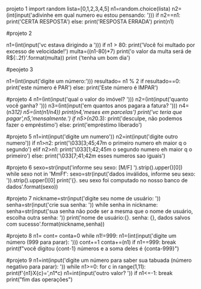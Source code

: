 projeto 1
import random
lista=[0,1,2,3,4,5]
n1=random.choice(lista)
n2=(int(input('adivinhe em qual numero eu estou pensando: ')))
if n2==n1:
    print('CERTA RESPOSTA')
else:
    print('RESPOSTA ERRADA')
print(n1)

#projeto 2

n1=(int(input('vc estava dirigindo a ')))
if n1 > 80:
    print('Você foi multado  por excesso de velocidade!')
    multa=((n1-80)*7)
print('o valor da multa será de R${:.2f}'.format(multa))
print ('tenha um bom dia')





#peojeto 3

n1=(int(input('digite um número:')))
resultado= n1 % 2
if resultado==0:
    print('este número é PAR')
else:
    print('Este número é IMPAR')



#projeto 4
n1=(int(input('qual o valor do imóvel? ')))
n2=(int(input('quanto você ganha? ')))
n3=(int(input('em quantos anos pagara a fatura? ')))
n4=(n3*12)
n5=(int(n1/n4))
print(n4,'meses em parcelas')
print('vc teria que pagar',n5,'mensalmente.')
if n5>(n2*0.3):
    print('desculpe, não podemos fazer o empréstimo')
else:
    print('empréstimo liberado')



#projeto 5
n1=int(input('digite um numero'))
n2=int(input('digite outro numero'))
if n1>n2:
    print('\033[3;45;47m o primeiro numero eh maior q o segundo')
elif n2>n1:
    print('\033[1;42;45m o segundo numero eh maior q o primeiro')
else:
    print('\033[7;41;42m esses numeros sao iguais')


#projeto 6
sexo=str(input('informe seu sexo: [M/F] ').strip().upper()[0])
while sexo not in 'MmFf':
    sexo=str(input('dados inválidos, informe seu sexo: ')).strip().upper()[0]
print('{}. seu sexo foi computado no nosso banco de dados'.format(sexo))


#projeto 7
nickname=str(input('digite seu nome de usuário: '))
senha=str(input('crie sua senha: '))
while senha in nickname:
    senha=str(input('sua senha não pode ser a mesma que o nome de usuário, escolha outra senha: '))
print('nome de usuário:{}.       senha: {}, dados salvos com sucesso'.format(nickname,senha))


#projeto 8
n1= cont= conta=0
while n1!=999:
    n1=(int(input('digite um número (999 para parar): ')))
    cont+=1
    conta+=(n1)
    if n1==999:
        break
print(f"você digitou {cont-1} números e a soma deles é {conta-999}")


#projeto 9
n1=int(input('digite um número para saber sua tabuada (número negativo para parar): '))
while n1>=0:
    for c in range(1,11):
        print(f'{n1}X{c}=',n1*c)
    n1=int(input('outro valor? '))
    if n1<=-1:
       break
print("fim das operações")


